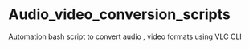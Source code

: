 # Audio_video_conversion_scripts
Automation bash script to convert audio , video formats using VLC CLI
